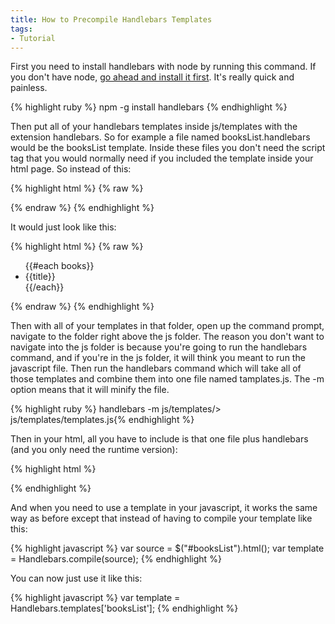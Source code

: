 ```yaml
---
title: How to Precompile Handlebars Templates
tags:
- Tutorial
---
```


First you need to install handlebars with node by running this command. If you don't have node, <a href="http://nodejs.org/" target="_blank"> go ahead and install it first</a>. It's really quick and painless.

{% highlight ruby %}
npm -g install handlebars
{% endhighlight %}

Then put all of your handlebars templates inside js/templates with the extension handlebars. So for example a file named booksList.handlebars would be the booksList template. Inside these files you don't need the script tag that you would normally need if you included the template inside your html page. So instead of this:

{% highlight html %}
{% raw %}
<script id="booksList" type="text/x-handlebars-template">
  <ul>
    {{#each books}}
      <li>{{title}}</li>
    {{/each}}
  </ul>
</script>
{% endraw %}
{% endhighlight %}

It would just look like this:

{% highlight html %}
{% raw %}
<ul>
  {{#each books}}
    <li>{{title}}</li>
  {{/each}}
</ul>
{% endraw %}
{% endhighlight %}

Then with all of your templates in that folder, open up the command prompt, navigate to the folder right above the js folder. The reason you don't want to navigate into the js folder is because you're going to run the handlebars command, and if you're in the js folder, it will think you meant to run the javascript file. Then run the handlebars command which will take all of those templates and combine them into one file named tamplates.js. The -m option means that it will minify the file.

{% highlight ruby %}
handlebars -m js/templates/> js/templates/templates.js{% endhighlight %}

Then in your html, all you have to include is that one file plus handlebars (and you only need the runtime version):

{% highlight html %}
<script src="js/handlebars.runtime.js"></script>
<script src="js/templates/templates.js"></script>
{% endhighlight %}

And when you need to use a template in your javascript, it works the same way as before except that instead of having to compile your template like this:

{% highlight javascript %}
var source   = $("#booksList").html();
var template = Handlebars.compile(source);
{% endhighlight %}

You can now just use it like this:

{% highlight javascript %}
var template = Handlebars.templates['booksList'];
{% endhighlight %}
